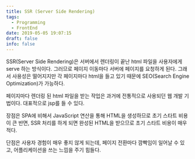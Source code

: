 ```yaml
---
title: SSR (Server Side Rendering)
tags:
  - Programming
  - FrontEnd
date: 2019-05-05 19:07:15
draft: false
info: false
---
```


SSR(Server Side Rendering)은 서버에서 렌더링이 끝난 html 파일을 사용자에게 serve 하는 방식이다. 그러므로 페이지 이동마다 서버에 페이지를 요청하게 된다. 그래서 사용성은 떨어지지만 각 페이지마다 html을 들고 있기 때문에 SEO(Search Engine Optimization)가 가능하다. 

페이지마다 렌더링 된 html 파일을 받는 작업은 과거에 전통적으로 사용되던 웹 개발 기법이다. 대표적으로 jsp를 들 수 있다. 

장점은 SPA에 비해서 JavaScript 연산을 통해 HTML을 생성하므로 초기 스타트 비용이 큰 반면, SSR 처리를 하게 되면 완성된 HTML을 받으므로 초기 스타트 비용이 매우 적다. 

단점은 사용자 경험이 매우 좋지 않게 되는데, 페이지 전환마다 깜빡임이 일어날 수 있고, 어플리케이션을 쓰는 느낌을 주기 힘들다.